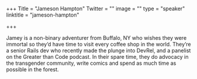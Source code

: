 +++
Title = "Jameson Hampton"
Twitter = ""
image = ""
type = "speaker"
linktitle = "jameson-hampton"

+++

Jamey is a non-binary adventurer from Buffalo, NY who wishes they were immortal so they’d have time to visit every coffee shop in the world. They’re a senior Rails dev who recently made the plunge into DevRel, and a panelist on the Greater than Code podcast. In their spare time, they do advocacy in the transgender community, write comics and spend as much time as possible in the forest.



